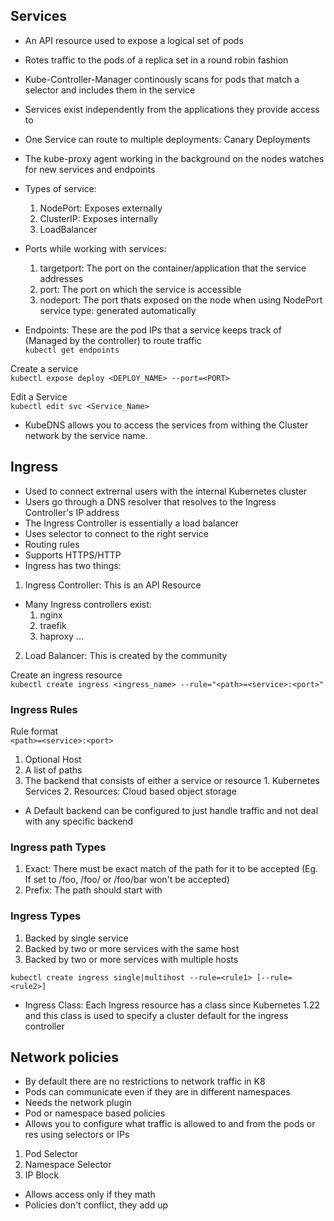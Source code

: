 ## Services
- An API resource used to expose a logical set of pods
- Rotes traffic to the pods of a replica set in a round robin fashion
- Kube-Controller-Manager continously scans for pods that match a selector and includes them in the service
- Services exist independently from  the applications they provide access to
- One Service can route to multiple deployments: Canary Deployments
- The kube-proxy agent working in the background on the nodes watches for new services and endpoints
- Types of service:
    1. NodePort: Exposes externally
    2. ClusterIP: Exposes internally
    3. LoadBalancer
- Ports while working with services:
    1. targetport: The port on the container/application that the service addresses
    2. port: The port on which the service is accessible
    3. nodeport: The port thats exposed on the node when using NodePort service type: generated automatically

- Endpoints: These are the pod IPs that a service keeps track of (Managed by the controller) to route traffic <br>
`kubectl get endpoints`

Create a service <br>
`kubectl expose deploy <DEPLOY_NAME> --port=<PORT>`

Edit a Service <br>
`kubectl edit svc <Service_Name>`

- KubeDNS allows you to access the services from withing the Cluster network by the service name. 


## Ingress

- Used to connect extrernal users with the internal Kubernetes cluster
- Users go through a DNS resolver that resolves to the Ingress Controller's IP address
- The Ingress Controller is essentially a load balancer
- Uses selector to connect to the right service 
- Routing rules
- Supports HTTPS/HTTP
- Ingress has two things:

1. Ingress Controller: This is an API Resource
- Many Ingress controllers exist:
    1. nginx
    2. traefik
    3. haproxy ...
2. Load Balancer: This is created by the community


Create an ingress resource <br>
`kubectl create ingress <ingress_name> --rule="<path>=<service>:<port>"`

### Ingress Rules
Rule format <br>
`<path>=<service>:<port>`

1. Optional Host
2. A list of paths
3. The backend that consists of either a service or resource
        1. Kubernetes Services
        2. Resources: Cloud based object storage

- A Default backend can be configured to just handle traffic and not deal with any specific backend

### Ingress path Types
1. Exact: There must be exact match of the path for it to be accepted (Eg. If set to /foo, /foo/ or /foo/bar won't be accepted)
2. Prefix: The path should start with

### Ingress Types
1. Backed by single service
2. Backed by two or more services with the same host
3. Backed by two or more services with multiple hosts

`kubectl create ingress single|multihost --rule=<rule1> [--rule=<rule2>]`

- Ingress Class: Each Ingress resource has a class since Kubernetes 1.22 and this class is used to specify a cluster default for the ingress controller


## Network policies
- By default there are no restrictions to network traffic in K8
- Pods can communicate even if they are in different namespaces
- Needs the network plugin
- Pod or namespace based policies
- Allows you to configure what traffic is allowed to and from the pods or res using selectors or IPs
1. Pod Selector
2. Namespace Selector
3. IP Block
- Allows access only if they math
- Policies don't conflict, they add up
